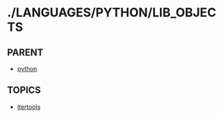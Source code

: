 # ./LANGUAGES/PYTHON/LIB_OBJECTS  


## PARENT  
*	[python](../README.md)  

## TOPICS  
*	[itertools](itertools/README.md)  

